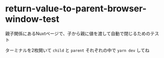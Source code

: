 # return-value-to-parent-browser-window-test
親子関係にあるNuxtページで、子から親に値を渡して自動で閉じるためのテスト

ターミナルを2枚開いて `child` と `parent` それぞれの中で `yarn dev` してね
